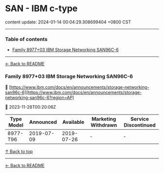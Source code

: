 # SAN - IBM c-type

content update: 2024-01-14 00:04:29.308699404 +0800 CST

---

### Table of contents


- [Family 8977+03 IBM Storage Networking SAN96C-6](#family-897703-ibm-storage-networking-san96c-6)

---

[← Back to README](../README.md)





### Family 8977+03 IBM Storage Networking SAN96C-6

🔗 [https://www.ibm.com/docs/en/announcements/storage-networking-san96c-6](https://www.ibm.com/docs/en/announcements/storage-networking-san96c-6?region=AP)

📅 2023-11-28T00:20:06Z

| Type Model | Announced | Available | Marketing Withdrawn | Service Discontinued |
| --- | --- | --- | --- | --- |
| 8977-T96 | 2019-07-09 | 2019-07-26 | - | - |






[↑ Back to top](#table-of-contents)

---



[← Back to README](../README.md)